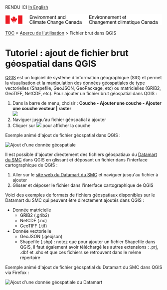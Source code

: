 RENDU ICI
[In English](tutorial_raw-data_QGIS_en.md)

![ECCC logo](../img_eccc-logo.png)

[TOC](../readme_fr.md) > [Aperçu de l'utilisation](readme_fr.md) > Fichier brut dans QGIS

# Tutoriel : ajout de fichier brut géospatial dans QGIS

[QGIS](https://qgis.org) est un logiciel de système d'information géographique (SIG) et permet la visualisation et la manipulation des données géospatiales de type vectorielles (Shapefile, GeoJSON, GeoPackage, etc) ou matricielles (GRIB2, GeoTIFF, NetCDF, etc). Pour ajouter un fichier brut géospatial dans QGIS :

1. Dans la barre de menu, choisir : <b>Couche - Ajouter une couche - Ajouter une couche vecteur | raster</b> <br> <img src="https://collaboration.cmc.ec.gc.ca/cmc/cmos/public_doc/usage/images_QGIS/qgis_add-layer_fr.png" width=60%>
2. Naviguer jusqu'au fichier géospatial à ajouter
3. Cliquer sur <img src="https://collaboration.cmc.ec.gc.ca/cmc/cmos/public_doc/usage/images_QGIS/qgis_button-add_fr.png" width=5%> pour afficher la couche

Exemple animé d'ajout de fichier géospatial dans QGIS :

![Ajout d'une donnée géospatiale](https://collaboration.cmc.ec.gc.ca/cmc/cmos/public_doc/usage/images_QGIS/qgis_add-raw-file_fr.gif)

Il est possible d'ajouter directement des fichiers géospatiaux du [Datamart du SMC](../msc-datamart/readme_fr.md) dans QGIS en glissant et déposant un fichier dans l'interface cartographique de QGIS :

1. Aller sur le [site web du Datamart du SMC](https://dd.meteo.gc.ca) et naviguer jusqu'au fichier à ajouter
2. Glisser et déposer le fichier dans l'interface cartographique de QGIS

Voici des exemples de formats de fichiers géospatiaux disponibles sur le Datamart du SMC qui peuvent être directement ajoutés dans QGIS :

* Donnée matricielle
    * GRIB2 (.grib2)
    * NetCDF (.nc)
    * GeoTIFF (.tif)
* Donnée vectorielle
    * GeoJSON (.geojson)
    * Shapefile (.shp) : notez que pour ajouter un fichier Shapefile dans QGIS, il faut également avoir téléchargé les autres extensions : .prj, .dbf et .shx et que ces fichiers se retrouvent dans le même répertoire

Exemple animé d'ajout de fichier géospatial du Datamart du SMC dans QGIS via Firefox :

![Ajout d'une donnée géospatiale du Datamart](https://collaboration.cmc.ec.gc.ca/cmc/cmos/public_doc/usage/images_QGIS/qgis_add-raw-file-from-dd_fr.gif)
